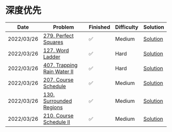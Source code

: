 # 深度优先
| Date       | Problem                                                                              | Finished | Difficulty | Solution                                 |
|------------|--------------------------------------------------------------------------------------|----------|------------|------------------------------------------|
| 2022/03/26 | [279. Perfect Squares](https://leetcode.com/problems/perfect-squares/)               | ✅        | Medium     | [Solution](./src/bfs/NumSquares.java)    |
| 2022/03/26 | [127. Word Ladder](https://leetcode.com/problems/word-ladder/)                       | ✅        | Hard       | [Solution](./src/bfs/LadderLength.java)  |
| 2022/03/26 | [407. Trapping Rain Water II](https://leetcode.com/problems/trapping-rain-water-ii/) | ✅        | Hard       | [Solution](./src/bfs/TrapRainWater.java) |
| 2022/03/26 | [207. Course Schedule](https://leetcode.com/problems/course-schedule/)               | ✅        | Medium     | [Solution](./src/bfs/CanFinish.java)     |
| 2022/03/26 | [130. Surrounded Regions](https://leetcode.com/problems/surrounded-regions/)         | ✅        | Medium     | [Solution](./src/bfs/Solve.java)         |
| 2022/03/26 | [210. Course Schedule II](https://leetcode.com/problems/course-schedule-ii/)         | ✅        | Medium     | [Solution](./src/bfs/FindOrder.java)     |

